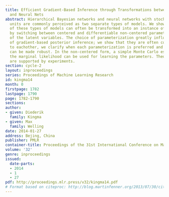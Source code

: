 ```yaml
---
title: Efficient Gradient-Based Inference through Transformations between Bayes Nets
  and Neural Nets
abstract: Hierarchical Bayesian networks and neural networks with stochastic hidden
  units are commonly perceived as two separate types of models. We show that either
  of these types of models can often be transformed into an instance of the other,
  by switching between centered and differentiable non-centered parameterizations
  of the latent variables. The choice of parameterization greatly influences the efficiency
  of gradient-based posterior inference; we show that they are often complementary
  to eachother, we clarify when each parameterization is preferred and show how inference
  can be made robust. In the non-centered form, a simple Monte Carlo estimator of
  the marginal likelihood can be used for learning the parameters. Theoretical results
  are supported by experiments.
section: cycle-2
layout: inproceedings
series: Proceedings of Machine Learning Research
id: kingma14
month: 0
firstpage: 1782
lastpage: 1790
page: 1782-1790
sections: 
author:
- given: Diederik
  family: Kingma
- given: Max
  family: Welling
date: 2014-01-27
address: Bejing, China
publisher: PMLR
container-title: Proceedings of the 31st International Conference on Machine Learning
volume: '32'
genre: inproceedings
issued:
  date-parts:
  - 2014
  - 1
  - 27
pdf: http://proceedings.mlr.press/v32/kingma14.pdf
# Format based on citeproc: http://blog.martinfenner.org/2013/07/30/citeproc-yaml-for-bibliographies/
---
```

